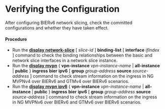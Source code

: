 Verifying the Configuration
===========================

After configuring BIERv6 network slicing, check the committed configurations and whether they have taken effect.

#### Procedure

* Run the [**display network-slice**](cmdqueryname=display+network-slice) [ *slice-id* ] **binding-list** [ **interface** *ifIndex* ] command to check the binding relationships between the basic and network slice interfaces in a network slice instance.
* Run the **[**display mvpn**](cmdqueryname=display+mvpn)** { **vpn-instance** *vpn-instance-name* | **all-instance** | **public** } **ingress** **bier** **ipv6** [ **group** *group-address* **source** *source-address* ] command to check stream information on the ingress in NG MVPNv4 over BIERv6 and GTMv4 over BIERv6 scenarios.
* Run the **[**display mvpn ipv6**](cmdqueryname=display+mvpn+ipv6)** { **vpn-instance** *vpn-instance-name* | **all-instance** | **public** } **ingress** **bier** **ipv6** [ **group** *group-address* **source** *source-address* ] command to check stream information on the ingress in NG MVPNv6 over BIERv6 and GTMv6 over BIERv6 scenarios.